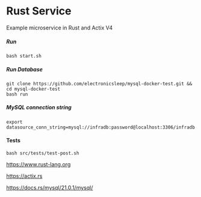 # Rust Service

Example microservice in Rust and Actix V4

##### Run
```
bash start.sh
```

##### Run Database
```
git clone https://github.com/electronicsleep/mysql-docker-test.git && cd mysql-docker-test
bash run
```

##### MySQL connection string
```
export datasource_conn_string=mysql://infradb:password@localhost:3306/infradb
```

#### Tests
```
bash src/tests/test-post.sh
```

https://www.rust-lang.org

https://actix.rs

https://docs.rs/mysql/21.0.1/mysql/
